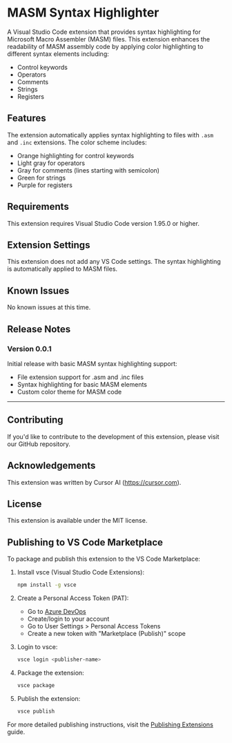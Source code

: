 # MASM Syntax Highlighter

A Visual Studio Code extension that provides syntax highlighting for Microsoft Macro Assembler (MASM) files. This extension enhances the readability of MASM assembly code by applying color highlighting to different syntax elements including:

- Control keywords
- Operators 
- Comments
- Strings
- Registers

## Features

The extension automatically applies syntax highlighting to files with `.asm` and `.inc` extensions. The color scheme includes:

- Orange highlighting for control keywords
- Light gray for operators
- Gray for comments (lines starting with semicolon)
- Green for strings
- Purple for registers

## Requirements

This extension requires Visual Studio Code version 1.95.0 or higher.

## Extension Settings

This extension does not add any VS Code settings. The syntax highlighting is automatically applied to MASM files.

## Known Issues

No known issues at this time.

## Release Notes

### Version 0.0.1

Initial release with basic MASM syntax highlighting support:
- File extension support for .asm and .inc files
- Syntax highlighting for basic MASM elements
- Custom color theme for MASM code

---

## Contributing

If you'd like to contribute to the development of this extension, please visit our GitHub repository.

## Acknowledgements

This extension was written by Cursor AI (https://cursor.com).

## License

This extension is available under the MIT license.

## Publishing to VS Code Marketplace

To package and publish this extension to the VS Code Marketplace:

1. Install vsce (Visual Studio Code Extensions):
   ```bash
   npm install -g vsce
   ```

2. Create a Personal Access Token (PAT):
   - Go to [Azure DevOps](https://dev.azure.com)
   - Create/login to your account
   - Go to User Settings > Personal Access Tokens
   - Create a new token with "Marketplace (Publish)" scope

3. Login to vsce:
   ```bash
   vsce login <publisher-name>
   ```

4. Package the extension:
   ```bash
   vsce package
   ```

5. Publish the extension:
   ```bash
   vsce publish
   ```

For more detailed publishing instructions, visit the [Publishing Extensions](https://code.visualstudio.com/api/working-with-extensions/publishing-extension) guide.

